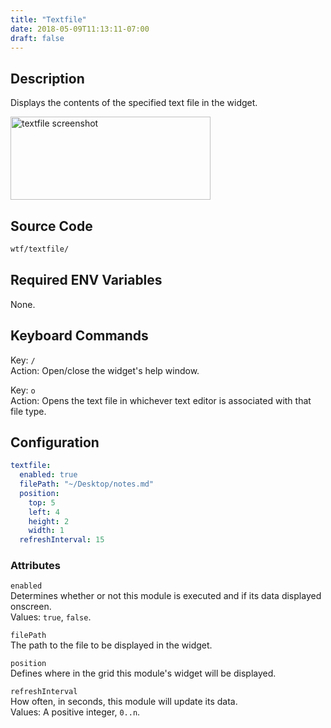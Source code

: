 ```yaml
---
title: "Textfile"
date: 2018-05-09T11:13:11-07:00
draft: false
---
```


## Description

Displays the contents of the specified text file in the widget.

<img src="/imgs/modules/textfile.png" width="320" height="133" alt="textfile screenshot" />

## Source Code

```bash
wtf/textfile/
```

## Required ENV Variables

None.

## Keyboard Commands

<span class="caption">Key:</span> `/` <br />
<span class="caption">Action:</span> Open/close the widget's help window.

<span class="caption">Key:</span> `o` <br />
<span class="caption">Action:</span> Opens the text file in whichever text editor is associated  with that file type.

## Configuration

```yaml
textfile:
  enabled: true
  filePath: "~/Desktop/notes.md"
  position:
    top: 5
    left: 4
    height: 2
    width: 1
  refreshInterval: 15
```

### Attributes

`enabled` <br />
Determines whether or not this module is executed and if its data displayed onscreen. <br />
Values: `true`, `false`.

`filePath` <br />
The path to the file to be displayed in the widget. <br />

`position` <br />
Defines where in the grid this module's widget will be displayed. <br />

`refreshInterval` <br />
How often, in seconds, this module will update its data. <br />
Values: A positive integer, `0..n`.
